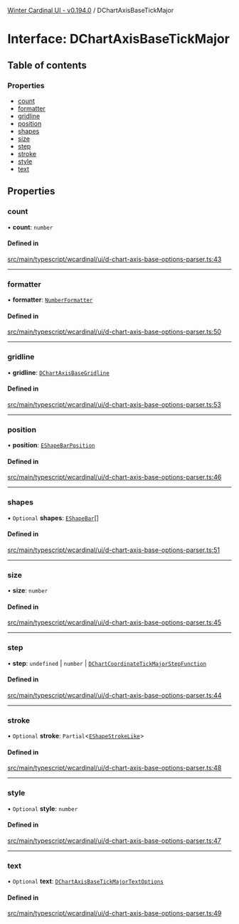[Winter Cardinal UI - v0.194.0](../index.md) / DChartAxisBaseTickMajor

# Interface: DChartAxisBaseTickMajor

## Table of contents

### Properties

- [count](DChartAxisBaseTickMajor.md#count)
- [formatter](DChartAxisBaseTickMajor.md#formatter)
- [gridline](DChartAxisBaseTickMajor.md#gridline)
- [position](DChartAxisBaseTickMajor.md#position)
- [shapes](DChartAxisBaseTickMajor.md#shapes)
- [size](DChartAxisBaseTickMajor.md#size)
- [step](DChartAxisBaseTickMajor.md#step)
- [stroke](DChartAxisBaseTickMajor.md#stroke)
- [style](DChartAxisBaseTickMajor.md#style)
- [text](DChartAxisBaseTickMajor.md#text)

## Properties

### count

• **count**: `number`

#### Defined in

[src/main/typescript/wcardinal/ui/d-chart-axis-base-options-parser.ts:43](https://github.com/winter-cardinal/winter-cardinal-ui/blob/v0.194.0/src/main/typescript/wcardinal/ui/d-chart-axis-base-options-parser.ts#L43)

___

### formatter

• **formatter**: [`NumberFormatter`](NumberFormatter.md)

#### Defined in

[src/main/typescript/wcardinal/ui/d-chart-axis-base-options-parser.ts:50](https://github.com/winter-cardinal/winter-cardinal-ui/blob/v0.194.0/src/main/typescript/wcardinal/ui/d-chart-axis-base-options-parser.ts#L50)

___

### gridline

• **gridline**: [`DChartAxisBaseGridline`](DChartAxisBaseGridline.md)

#### Defined in

[src/main/typescript/wcardinal/ui/d-chart-axis-base-options-parser.ts:53](https://github.com/winter-cardinal/winter-cardinal-ui/blob/v0.194.0/src/main/typescript/wcardinal/ui/d-chart-axis-base-options-parser.ts#L53)

___

### position

• **position**: [`EShapeBarPosition`](../index.md#eshapebarposition)

#### Defined in

[src/main/typescript/wcardinal/ui/d-chart-axis-base-options-parser.ts:46](https://github.com/winter-cardinal/winter-cardinal-ui/blob/v0.194.0/src/main/typescript/wcardinal/ui/d-chart-axis-base-options-parser.ts#L46)

___

### shapes

• `Optional` **shapes**: [`EShapeBar`](../classes/EShapeBar.md)[]

#### Defined in

[src/main/typescript/wcardinal/ui/d-chart-axis-base-options-parser.ts:51](https://github.com/winter-cardinal/winter-cardinal-ui/blob/v0.194.0/src/main/typescript/wcardinal/ui/d-chart-axis-base-options-parser.ts#L51)

___

### size

• **size**: `number`

#### Defined in

[src/main/typescript/wcardinal/ui/d-chart-axis-base-options-parser.ts:45](https://github.com/winter-cardinal/winter-cardinal-ui/blob/v0.194.0/src/main/typescript/wcardinal/ui/d-chart-axis-base-options-parser.ts#L45)

___

### step

• **step**: `undefined` \| `number` \| [`DChartCoordinateTickMajorStepFunction`](../index.md#dchartcoordinatetickmajorstepfunction)

#### Defined in

[src/main/typescript/wcardinal/ui/d-chart-axis-base-options-parser.ts:44](https://github.com/winter-cardinal/winter-cardinal-ui/blob/v0.194.0/src/main/typescript/wcardinal/ui/d-chart-axis-base-options-parser.ts#L44)

___

### stroke

• `Optional` **stroke**: `Partial`<[`EShapeStrokeLike`](EShapeStrokeLike.md)\>

#### Defined in

[src/main/typescript/wcardinal/ui/d-chart-axis-base-options-parser.ts:48](https://github.com/winter-cardinal/winter-cardinal-ui/blob/v0.194.0/src/main/typescript/wcardinal/ui/d-chart-axis-base-options-parser.ts#L48)

___

### style

• `Optional` **style**: `number`

#### Defined in

[src/main/typescript/wcardinal/ui/d-chart-axis-base-options-parser.ts:47](https://github.com/winter-cardinal/winter-cardinal-ui/blob/v0.194.0/src/main/typescript/wcardinal/ui/d-chart-axis-base-options-parser.ts#L47)

___

### text

• `Optional` **text**: [`DChartAxisBaseTickMajorTextOptions`](DChartAxisBaseTickMajorTextOptions.md)

#### Defined in

[src/main/typescript/wcardinal/ui/d-chart-axis-base-options-parser.ts:49](https://github.com/winter-cardinal/winter-cardinal-ui/blob/v0.194.0/src/main/typescript/wcardinal/ui/d-chart-axis-base-options-parser.ts#L49)
